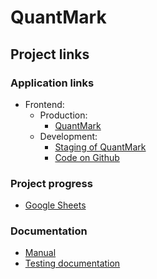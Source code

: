 # QuantMark

## Project links

### Application links
* Frontend:
  * Production:
    * [QuantMark](http://quantmark.herokuapp.com/)
  * Development:
    * [Staging of QuantMark](https://ohtup-staging.cs.helsinki.fi/quantmark/)
    * [Code on Github](https://github.com/ohtu2021-kvantti/WebMark)
 

### Project progress
* [Google Sheets](https://docs.google.com/spreadsheets/d/1O0ZgvyXBT_bf2Fc9DZqellLEEhLGqmfWQaTgIbFhqnU/edit?usp=sharing)

### Documentation
* [Manual](https://github.com/ohtu2021-kvantti/QuantMark/blob/main/documentation/manual.md)
* [Testing documentation](https://github.com/ohtu2021-kvantti/QuantMark/blob/main/documentation/testing_document.md)
